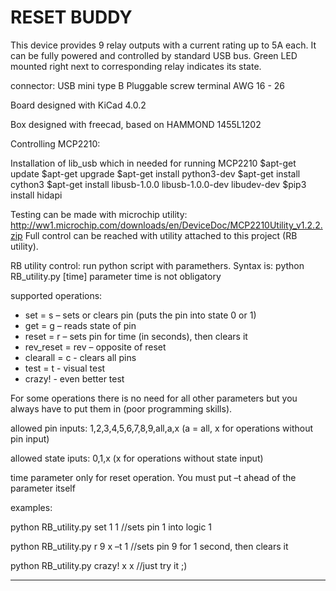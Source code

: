 RESET BUDDY 
==============
This device provides 9 relay outputs with a current rating up to 5A each. It can be fully powered and controlled by standard USB bus. Green LED mounted right next to corresponding relay indicates its state.

connector: 	USB mini type B
		Pluggable screw terminal AWG 16 - 26 

Board designed with KiCad 4.0.2

Box designed with freecad, based on HAMMOND 1455L1202


Controlling MCP2210:

Installation of lib_usb which in needed for running MCP2210
$apt-get update
$apt-get upgrade
$apt-get install python3-dev
$apt-get install cython3
$apt-get install libusb-1.0.0 libusb-1.0.0-dev libudev-dev
$pip3 install hidapi

Testing can be made with microchip utility: http://ww1.microchip.com/downloads/en/DeviceDoc/MCP2210Utility_v1.2.2.zip
Full control can be reached with utility attached to this project (RB utility).



RB utility control:
run python script with paramethers. Syntax is:
python RB_utility.py <operation><pin><state>[time]	parameter time is not obligatory

supported operations: 	
- set = s		– sets or clears pin (puts the pin into state 0 or 1)
- get = g	– reads state of pin
- reset = r	– sets pin for time (in seconds), then clears it
- rev_reset = rev – opposite of reset
- clearall = c	- clears all pins
- test = t	- visual test
- crazy! 		- even better test

For some operations there is no need for all other parameters but you always have to put them in (poor programming skills). 

allowed pin inputs: 1,2,3,4,5,6,7,8,9,all,a,x	(a = all, x for operations without pin input)

allowed state iputs: 0,1,x			(x for operations without state input)

time parameter only for reset operation. You must put –t ahead of the parameter itself




examples:

python RB_utility.py set 1 1	//sets pin 1 into logic 1

python RB_utility.py r 9 x –t 1	//sets pin 9 for 1 second, then clears it 

python RB_utility.py crazy! x x 	//just try it ;) 

****
